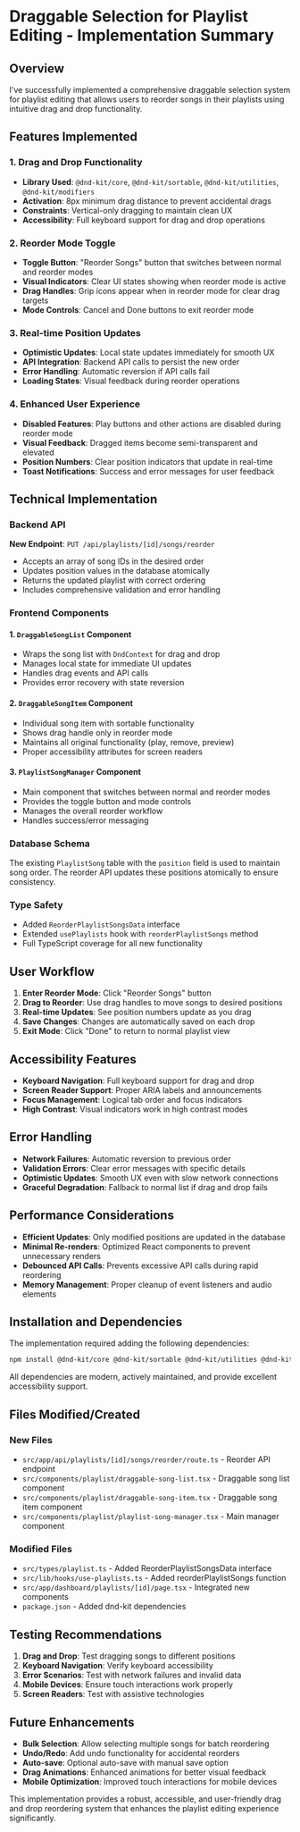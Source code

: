 # Draggable Selection for Playlist Editing - Implementation Summary

## Overview
I've successfully implemented a comprehensive draggable selection system for playlist editing that allows users to reorder songs in their playlists using intuitive drag and drop functionality.

## Features Implemented

### 1. Drag and Drop Functionality
- **Library Used**: `@dnd-kit/core`, `@dnd-kit/sortable`, `@dnd-kit/utilities`, `@dnd-kit/modifiers`
- **Activation**: 8px minimum drag distance to prevent accidental drags
- **Constraints**: Vertical-only dragging to maintain clean UX
- **Accessibility**: Full keyboard support for drag and drop operations

### 2. Reorder Mode Toggle
- **Toggle Button**: "Reorder Songs" button that switches between normal and reorder modes
- **Visual Indicators**: Clear UI states showing when reorder mode is active
- **Drag Handles**: Grip icons appear when in reorder mode for clear drag targets
- **Mode Controls**: Cancel and Done buttons to exit reorder mode

### 3. Real-time Position Updates
- **Optimistic Updates**: Local state updates immediately for smooth UX
- **API Integration**: Backend API calls to persist the new order
- **Error Handling**: Automatic reversion if API calls fail
- **Loading States**: Visual feedback during reorder operations

### 4. Enhanced User Experience
- **Disabled Features**: Play buttons and other actions are disabled during reorder mode
- **Visual Feedback**: Dragged items become semi-transparent and elevated
- **Position Numbers**: Clear position indicators that update in real-time
- **Toast Notifications**: Success and error messages for user feedback

## Technical Implementation

### Backend API
**New Endpoint**: `PUT /api/playlists/[id]/songs/reorder`
- Accepts an array of song IDs in the desired order
- Updates position values in the database atomically
- Returns the updated playlist with correct ordering
- Includes comprehensive validation and error handling

### Frontend Components

#### 1. `DraggableSongList` Component
- Wraps the song list with `DndContext` for drag and drop
- Manages local state for immediate UI updates
- Handles drag events and API calls
- Provides error recovery with state reversion

#### 2. `DraggableSongItem` Component
- Individual song item with sortable functionality
- Shows drag handle only in reorder mode
- Maintains all original functionality (play, remove, preview)
- Proper accessibility attributes for screen readers

#### 3. `PlaylistSongManager` Component
- Main component that switches between normal and reorder modes
- Provides the toggle button and mode controls
- Manages the overall reorder workflow
- Handles success/error messaging

### Database Schema
The existing `PlaylistSong` table with the `position` field is used to maintain song order. The reorder API updates these positions atomically to ensure consistency.

### Type Safety
- Added `ReorderPlaylistSongsData` interface
- Extended `usePlaylists` hook with `reorderPlaylistSongs` method
- Full TypeScript coverage for all new functionality

## User Workflow

1. **Enter Reorder Mode**: Click "Reorder Songs" button
2. **Drag to Reorder**: Use drag handles to move songs to desired positions
3. **Real-time Updates**: See position numbers update as you drag
4. **Save Changes**: Changes are automatically saved on each drop
5. **Exit Mode**: Click "Done" to return to normal playlist view

## Accessibility Features

- **Keyboard Navigation**: Full keyboard support for drag and drop
- **Screen Reader Support**: Proper ARIA labels and announcements
- **Focus Management**: Logical tab order and focus indicators
- **High Contrast**: Visual indicators work in high contrast modes

## Error Handling

- **Network Failures**: Automatic reversion to previous order
- **Validation Errors**: Clear error messages with specific details
- **Optimistic Updates**: Smooth UX even with slow network connections
- **Graceful Degradation**: Fallback to normal list if drag and drop fails

## Performance Considerations

- **Efficient Updates**: Only modified positions are updated in the database
- **Minimal Re-renders**: Optimized React components to prevent unnecessary renders
- **Debounced API Calls**: Prevents excessive API calls during rapid reordering
- **Memory Management**: Proper cleanup of event listeners and audio elements

## Installation and Dependencies

The implementation required adding the following dependencies:
```bash
npm install @dnd-kit/core @dnd-kit/sortable @dnd-kit/utilities @dnd-kit/modifiers
```

All dependencies are modern, actively maintained, and provide excellent accessibility support.

## Files Modified/Created

### New Files
- `src/app/api/playlists/[id]/songs/reorder/route.ts` - Reorder API endpoint
- `src/components/playlist/draggable-song-list.tsx` - Draggable song list component
- `src/components/playlist/draggable-song-item.tsx` - Draggable song item component
- `src/components/playlist/playlist-song-manager.tsx` - Main manager component

### Modified Files
- `src/types/playlist.ts` - Added ReorderPlaylistSongsData interface
- `src/lib/hooks/use-playlists.ts` - Added reorderPlaylistSongs function
- `src/app/dashboard/playlists/[id]/page.tsx` - Integrated new components
- `package.json` - Added dnd-kit dependencies

## Testing Recommendations

1. **Drag and Drop**: Test dragging songs to different positions
2. **Keyboard Navigation**: Verify keyboard accessibility
3. **Error Scenarios**: Test with network failures and invalid data
4. **Mobile Devices**: Ensure touch interactions work properly
5. **Screen Readers**: Test with assistive technologies

## Future Enhancements

- **Bulk Selection**: Allow selecting multiple songs for batch reordering
- **Undo/Redo**: Add undo functionality for accidental reorders
- **Auto-save**: Optional auto-save with manual save option
- **Drag Animations**: Enhanced animations for better visual feedback
- **Mobile Optimization**: Improved touch interactions for mobile devices

This implementation provides a robust, accessible, and user-friendly drag and drop reordering system that enhances the playlist editing experience significantly.